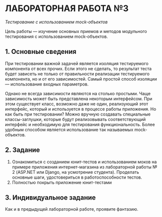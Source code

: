 # ЛАБОРАТОРНАЯ РАБОТА №3
_Тестирование с использованием mock-объектов_

Цель работы — изучение основных приемов и методов модульного тестирования с использованием mock-объектов.

## 1. Основные сведения
При тестировании важной задачей является изоляция тестируемого компонента от всех прочих. Если этого не сделать, то результат теста будет зависеть не только от правильности реализации тестируемого компонента, но и от его зависимостей. Самый простой способ изоляции — использование входных параметров.

Однако не всегда зависимости являются на столько простыми. Чаще зависимость может быть представлена некоторым интерфейсом. При этом существует класс, возможно даже не один, реализующий этот интерфейс, который и используется в процессе работы приложения. Но как быть при тестировании? Можно вручную создавать специальные классы-заглушки, которые будут реализовывать соответствующий интерфейс и необходимую для тестирования функциональность. Более удобным способом является использование так называемых mock-объектов.

## 2. Задание

1. Ознакомиться с созданием юнит-тестов и использованием моков на примере приложения интернет-магазина из лабораторной работы № 2 (ASP.NET или Django, на усмотрение студента). Проделать основные шаги, удостовериться в работоспособности тестов.
2. Полностью покрыть приложение юнит-тестами

## 3. Индивидуальное задание

Как и в предыдущей лабораторной работе, проявите фантазию.

